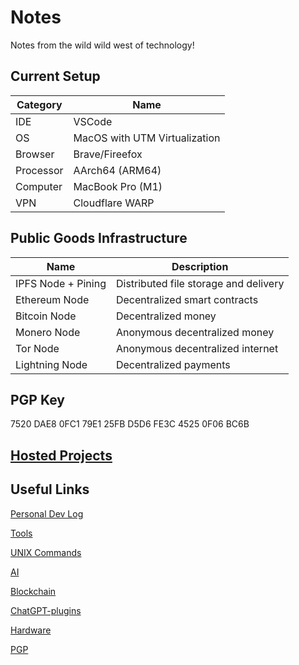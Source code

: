 # Notes

Notes from the wild wild west of technology!

## Current Setup

| Category  | Name                          |
| --------- | ----------------------------- |
| IDE       | VSCode                        |
| OS        | MacOS with UTM Virtualization |
| Browser   | Brave/Fireefox                |
| Processor | AArch64 (ARM64)               |
| Computer  | MacBook Pro (M1)              |
| VPN       | Cloudflare WARP               |

## Public Goods Infrastructure

| Name               | Description                           |
| ------------------ | ------------------------------------- |
| IPFS Node + Pining | Distributed file storage and delivery |
| Ethereum Node      | Decentralized smart contracts         |
| Bitcoin Node       | Decentralized money                   |
| Monero Node        | Anonymous decentralized money         |
| Tor Node           | Anonymous decentralized internet      |
| Lightning Node     | Decentralized payments                |

## PGP Key

7520 DAE8 0FC1 79E1 25FB D5D6 FE3C 4525 0F06 BC6B

## [Hosted Projects](projects/projects.md)

## Useful Links

[Personal Dev Log](log.md)

[Tools](notes/Tools.md)

[UNIX Commands](Notes/system_commands.md)

[AI](Notes/AI.md)

[Blockchain](Notes/blockchain.md)

[ChatGPT-plugins](Notes/ChatGPT-plugins.md)

[Hardware](Notes/hardware.md)

[PGP](Notes/pgp.md)

